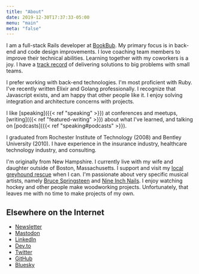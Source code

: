 ```yaml
---
title: "About"
date: 2019-12-30T17:37:33-05:00
menu: "main"
meta: "false"
---
```


I am a full-stack Rails developer at [BookBub](https://www.bookbub.com/). My primary focus is in back-end and code design improvements. I love coaching team members to improve their technical abilities. Learning together with my coworkers is a joy. I have a [track record](https://www.linkedin.com/in/kevinmurphydev/) of delivering solutions to big problems with small teams.

I prefer working with back-end technologies. I'm most proficient with Ruby. I've recently written Elixir and Golang professionally. I recognize that Javascript exists, and am happy that other people like it. I enjoy solving integration and architecture concerns with projects.

I like [speaking]({{< ref "speaking" >}}) at conferences and meetups, [writing]({{< ref "featured-writing" >}}) about what I've learned, and talking on [podcasts]({{< ref "speaking#podcasts" >}}).

I graduated from Rochester Institute of Technology (2008) and Bentley University (2010). I have experience in the insurance industry, healthcare technology industry, and consulting.

I'm originally from New Hampshire. I currently live with my wife and daughter outside of Boston, Massachusetts. I support and visit my [local greyhound rescue](https://greyhoundrescuene.org/) when I can. I'm passionate about very specific musical artists, namely [Bruce Springsteen](https://brucespringsteen.net/) and [Nine Inch Nails](https://www.nin.com/). I enjoy watching hockey and other people make woodworking projects. Unfortunately, that leaves me with no time to make projects of my own.

## Elsewhere on the Internet

* [Newsletter](https://newsletter.kevinjmurphy.com/)
* [Mastodon](https://ruby.social/@kevin_j_m)
* [LinkedIn](https://www.linkedin.com/in/kevinmurphydev/)
* [Dev.to](https://dev.to/kevin_j_m)
* [Twitter](https://twitter.com/kevin_j_m)
* [GitHub](https://github.com/kevin-j-m)
* [Bluesky](https://bsky.app/profile/kevinjm.bsky.social)
